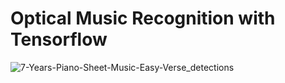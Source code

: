 # Optical Music Recognition with Tensorflow
![7-Years-Piano-Sheet-Music-Easy-Verse_detections](https://user-images.githubusercontent.com/70139937/128818440-5f30a4b7-987e-4ae0-8d3f-c2d7ea379d87.png)

